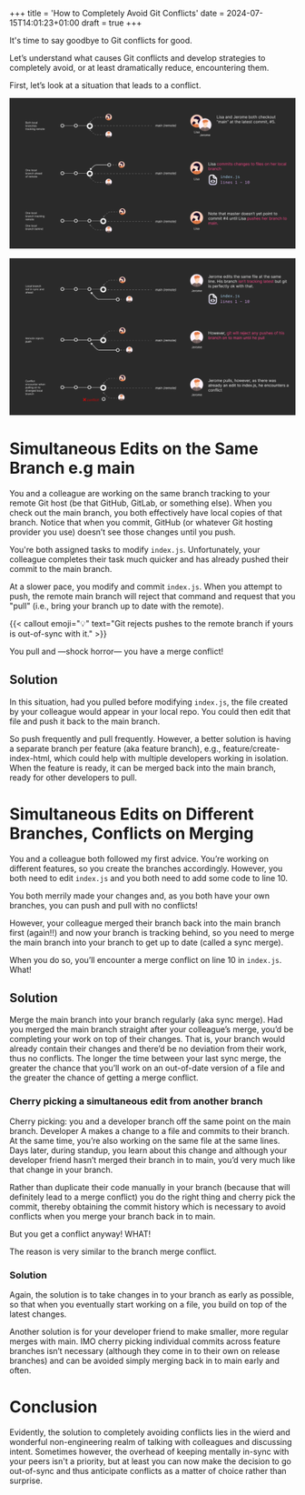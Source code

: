 +++
title = 'How to Completely Avoid Git Conflicts'
date = 2024-07-15T14:01:23+01:00
draft = true
+++

It's time to say goodbye to Git conflicts for good.

Let’s understand what causes Git conflicts and develop strategies to completely avoid, or at least dramatically reduce, encountering them.

First, let’s look at a situation that leads to a conflict.

![Illustration of two developers working off the main branch and encountering a git conflict, part 1](images/git-conflict-illustrated-01.png)

![Illustration of two developers working off the main branch and encountering a git conflict, part 2](images/git-conflict-illustrated-02.png)

# Simultaneous Edits on the Same Branch e.g main

You and a colleague are working on the same branch tracking to your remote Git host (be that GitHub, GitLab, or something else). When you check out the main branch, you both effectively have local copies of that branch. Notice that when you commit, GitHub (or whatever Git hosting provider you use) doesn’t see those changes until you push.

You're both assigned tasks to modify `index.js`. Unfortunately, your colleague completes their task much quicker and has already pushed their commit to the main branch.

At a slower pace, you modify and commit `index.js`. When you attempt to push, the remote main branch will reject that command and request that you "pull" (i.e., bring your branch up to date with the remote).

{{< callout emoji="💡" text="Git rejects pushes to the remote branch if yours is out-of-sync with it." >}}

You pull and —shock horror— you have a merge conflict!

## Solution

In this situation, had you pulled before modifying `index.js`, the file created by your colleague would appear in your local repo. You could then edit that file and push it back to the main branch.

So push frequently and pull frequently. However, a better solution is having a separate branch per feature (aka feature branch), e.g., feature/create-index-html, which could help with multiple developers working in isolation. When the feature is ready, it can be merged back into the main branch, ready for other developers to pull.

# Simultaneous Edits on Different Branches, Conflicts on Merging

You and a colleague both followed my first advice. You’re working on different features, so you create the branches accordingly. However, you both need to edit `index.js` and you both need to add some code to line 10.

You both merrily made your changes and, as you both have your own branches, you can push and pull with no conflicts!

However, your colleague merged their branch back into the main branch first (again!!) and now your branch is tracking behind, so you need to merge the main branch into your branch to get up to date (called a sync merge).

When you do so, you’ll encounter a merge conflict on line 10 in `index.js`. What!

## Solution

Merge the main branch into your branch regularly (aka sync merge). Had you merged the main branch straight after your colleague’s merge, you’d be completing your work on top of their changes. That is, your branch would already contain their changes and there’d be no deviation from their work, thus no conflicts. The longer the time between your last sync merge, the greater the chance that you’ll work on an out-of-date version of a file and the greater the chance of getting a merge conflict.

### Cherry picking a simultaneous edit from another branch

Cherry picking: you and a developer branch off the same point on the main branch. Developer A makes a change to a file and commits to their branch. At the same time, you’re also working on the same file at the same lines. Days later, during standup, you learn about this change and although your developer friend hasn’t merged their branch in to main, you’d very much like that change in your branch. 

Rather than duplicate their code manually in your branch (because that will definitely lead to a merge conflict) you do the right thing and cherry pick the commit, thereby obtaining the commit history which is necessary to avoid conflicts when you merge your branch back in to main.

But you get a conflict anyway! WHAT!

The reason is very similar to the branch merge conflict. 

### Solution

Again, the solution is to take changes in to your branch as early as possible, so that when you eventually start working on a file, you build on top of the latest changes. 

Another solution is for your developer friend to make smaller, more regular merges with main. IMO cherry picking individual commits across feature branches isn’t necessary (although they come in to their own on release branches) and can be avoided simply merging back in to main early and often.

# Conclusion
Evidently, the solution to completely avoiding conflicts lies in the wierd and wonderful non-engineering realm of talking with colleagues and discussing intent. Sometimes however, the overhead of keeping mentally in-sync with your peers isn't a priority, but at least you can now make the decision to go out-of-sync and thus anticipate conflicts as a matter of choice rather than surprise. 